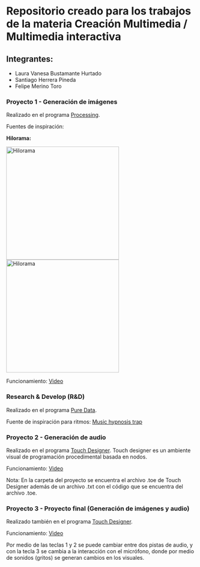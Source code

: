 # Repositorio creado para los trabajos de la materia Creación Multimedia / Multimedia interactiva

## Integrantes:

* Laura Vanesa Bustamante Hurtado
* Santiago Herrera Pineda
* Felipe Merino Toro

### Proyecto 1 - Generación de imágenes
Realizado en el programa [Processing](https://processing.org).

Fuentes de inspiración:

**Hilorama:**

<img src="https://images.squarespace-cdn.com/content/v1/5744808e27d4bd89642b72f4/1588110774300-7FLNGNLLUQ14X6TM9E7A/stringart12.png?format=750w" alt="Hilorama" width="300" height="300"> <img src="https://i.pinimg.com/originals/54/7b/2f/547b2f9975e9b7606605a3f300511b4f.jpg" alt="Hilorama" width="300" height="300">

Funcionamiento: [Video](https://drive.google.com/file/d/1HsfqSjisg-bn_dpSmoM3DB0OfQbPsHH5/view?usp=share_link)

### Research & Develop (R&D)
Realizado en el programa [Pure Data](https://puredata.info).

Fuente de inspiración para ritmos:
[Music hypnosis trap](https://www.instagram.com/reel/CognSFZNydY/)

### Proyecto 2 - Generación de audio
Realizado en el programa [Touch Designer](https://derivative.ca). Touch designer es un ambiente visual de programación procedimental basada en nodos.

Funcionamiento: [Video](https://drive.google.com/file/d/1HvKu7MttiDu4jKaj6TG1bHBwZsAARt5H/view?usp=share_link)

Nota: En la carpeta del proyecto se encuentra el archivo .toe de Touch Designer además de un archivo .txt con el código que se encuentra del archivo .toe.

### Proyecto 3 - Proyecto final (Generación de imágenes y audio)
Realizado también en el programa [Touch Designer](https://derivative.ca).

Funcionamiento: [Video](https://drive.google.com/file/d/1nHyXuQTNdPQhPJJauAjL8AP7_HoepQSJ/view?usp=sharing)

Por medio de las teclas 1 y 2 se puede cambiar entre dos pistas de audio, y con la tecla 3 se cambia a la interacción con el micrófono, donde por medio de sonidos (gritos) se generan cambios en los visuales.